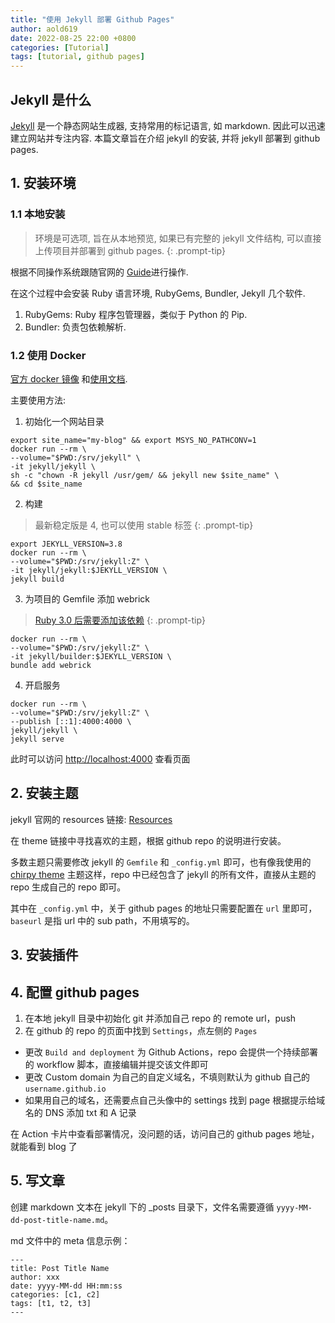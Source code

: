 ```yaml
---
title: "使用 Jekyll 部署 Github Pages"
author: aold619
date: 2022-08-25 22:00 +0800
categories: [Tutorial]
tags: [tutorial, github pages]
---
```


## Jekyll 是什么

[Jekyll](https://jekyllrb.com/docs/) 是一个静态网站生成器, 支持常用的标记语言, 如 markdown. 因此可以迅速建立网站并专注内容. 本篇文章旨在介绍 jekyll 的安装, 并将 jekyll 部署到 github pages.

## 1. 安装环境

### 1.1 本地安装

> 环境是可选项, 旨在从本地预览, 如果已有完整的 jekyll 文件结构, 可以直接上传项目并部署到 github pages.
{: .prompt-tip}

根据不同操作系统跟随官网的 [Guide](https://jekyllrb.com/docs/)进行操作.

在这个过程中会安装 Ruby 语言环境, RubyGems, Bundler, Jekyll 几个软件.

   1. RubyGems: Ruby 程序包管理器，类似于 Python 的 Pip.
   2. Bundler: 负责包依赖解析.

### 1.2 使用 Docker

[官方 docker 镜像](https://hub.docker.com/r/jekyll/jekyll) 和[使用文档](https://github.com/envygeeks/jekyll-docker/blob/master/README.md).

主要使用方法:

   1. 初始化一个网站目录

   ```shell
export site_name="my-blog" && export MSYS_NO_PATHCONV=1
docker run --rm \
  --volume="$PWD:/srv/jekyll" \
  -it jekyll/jekyll \
  sh -c "chown -R jekyll /usr/gem/ && jekyll new $site_name" \
  && cd $site_name
   ```

   2. 构建

   > 最新稳定版是 4, 也可以使用 stable 标签
   {: .prompt-tip}

   ```shell
export JEKYLL_VERSION=3.8
docker run --rm \
  --volume="$PWD:/srv/jekyll:Z" \
  -it jekyll/jekyll:$JEKYLL_VERSION \
  jekyll build
   ```

   3. 为项目的 Gemfile 添加 webrick

   > [Ruby 3.0 后需要添加该依赖](https://jekyllrb.com/docs/)
   {: .prompt-tip}

   ```shell
docker run --rm \
  --volume="$PWD:/srv/jekyll:Z" \
  -it jekyll/builder:$JEKYLL_VERSION \
  bundle add webrick
   ```

   4. 开启服务

   ```shell
docker run --rm \
  --volume="$PWD:/srv/jekyll:Z" \
  --publish [::1]:4000:4000 \
  jekyll/jekyll \
  jekyll serve
   ```

   此时可以访问 [http://localhost:4000](http://localhost:4000) 查看页面

## 2. 安装主题

jekyll 官网的 resources 链接: [Resources](https://jekyllrb.com/resources/)

在 theme 链接中寻找喜欢的主题，根据 github repo 的说明进行安装。

多数主题只需要修改 jekyll 的 `Gemfile` 和 `_config.yml` 即可，也有像我使用的 [chirpy theme](https://github.com/cotes2020/jekyll-theme-chirpy/) 主题这样，repo 中已经包含了 jekyll 的所有文件，直接从主题的 repo 生成自己的 repo 即可。

其中在 `_config.yml` 中，关于 github pages 的地址只需要配置在 `url` 里即可，`baseurl` 是指 url 中的 sub path，不用填写的。

## 3. 安装插件

## 4. 配置 github pages

1. 在本地 jekyll 目录中初始化 git 并添加自己 repo 的 remote url，push
2. 在 github 的 repo 的页面中找到 `Settings`，点左侧的 `Pages`
  * 更改 `Build and deployment` 为 Github Actions，repo 会提供一个持续部署的 workflow 脚本，直接编辑并提交该文件即可
  * 更改 Custom domain 为自己的自定义域名，不填则默认为 github 自己的 `username.github.io`
  * 如果用自己的域名，还需要点自己头像中的 settings 找到 page 根据提示给域名的 DNS 添加 txt 和 A 记录

在 Action 卡片中查看部署情况，没问题的话，访问自己的 github pages 地址，就能看到 blog 了

## 5. 写文章

创建 markdown 文本在 jekyll 下的 _posts 目录下，文件名需要遵循 `yyyy-MM-dd-post-title-name.md`。

md 文件中的 meta 信息示例：

```
---
title: Post Title Name
author: xxx
date: yyyy-MM-dd HH:mm:ss
categories: [c1, c2]
tags: [t1, t2, t3]
---
```
